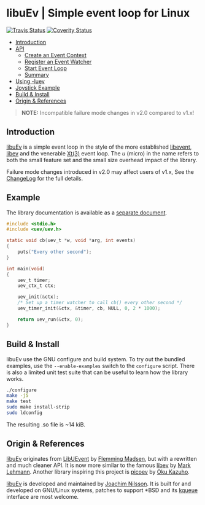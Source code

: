 libuEv | Simple event loop for Linux
====================================
[![Travis Status][]][Travis] [![Coverity Status][]][Coverity Scan]


* [Introduction](#introduction)
* [API](API.md#overview)
  * [Create an Event Context](API.md#create-an-event-context)
  * [Register an Event Watcher](API.md#register-an-event-watcher)
  * [Start Event Loop](API.md#start-event-loop)
  * [Summary](API.md#summary)
* [Using -luev](API.md#using--luev)
* [Joystick Example](API.md#joystick-example)
* [Build & Install](#build--install)
* [Origin & References](#origin--references)


> **NOTE:** Incompatible failure mode changes in v2.0 compared to v1.x!

Introduction
------------

[libuEv][] is a simple event loop in the style of the more established
[libevent][1], [libev][2] and the venerable [Xt(3)][3] event loop.  The
*u* (micro) in the name refers to both the small feature set and the
small size overhead impact of the library.

Failure mode changes introduced in v2.0 may affect users of v1.x, See
the [ChangeLog][] for the full details.


Example
-------

The library documentation is available as a [separate document](API.md).

```C
#include <stdio.h>
#include <uev/uev.h>

static void cb(uev_t *w, void *arg, int events)
{
	puts("Every other second");
}

int main(void)
{
	uev_t timer;
	uev_ctx_t ctx;

	uev_init(&ctx);
	/* Set up a timer watcher to call cb() every other second */
	uev_timer_init(&ctx, &timer, cb, NULL, 0, 2 * 1000);

	return uev_run(&ctx, 0);
}
```


Build & Install
---------------

libuEv use the GNU configure and build system.  To try out the bundled
examples, use the `--enable-examples` switch to the `configure` script.
There is also a limited unit test suite that can be useful to learn how
the library works.

```sh
./configure
make -j5
make test
sudo make install-strip
sudo ldconfig
```

The resulting .so file is ~14 kiB.


Origin & References
-------------------

[libuEv][] originates from [LibUEvent][8] by [Flemming Madsen][], but
with a rewritten and much cleaner API.  It is now more similar to the
famous [libev][2] by [Mark Lehmann][].  Another library inspiring this
project is [picoev][9] by [Oku Kazuho][].

[libuEv][] is developed and maintained by [Joachim Nilsson][].  It is
built for and developed on GNU/Linux systems, patches to support *BSD
and its [kqueue][] interface are most welcome.


[1]: http://libevent.org
[2]: http://software.schmorp.de/pkg/libev.html
[3]: http://unix.com/man-page/All/3x/XtDispatchEvent
[8]: http://code.google.com/p/libuevent/
[9]: https://github.com/kazuho/picoev
[ChangeLog]:       https://github.com/troglobit/libuev/blob/master/ChangeLog.md
[Travis]:          https://travis-ci.org/troglobit/libuev
[Travis Status]:   https://travis-ci.org/troglobit/libuev.png?branch=master
[Coverity Scan]:   https://scan.coverity.com/projects/3846
[Coverity Status]: https://scan.coverity.com/projects/3846/badge.svg
[LibuEv]:          https://github.com/troglobit/libuev
[kqueue]:          https://github.com/mheily/libkqueue
[Oku Kazuho]:      https://github.com/kazuho
[Mark Lehmann]:    http://software.schmorp.de
[Joachim Nilsson]: http://troglobit.com
[Flemming Madsen]: http://www.madsensoft.dk
[Dave Zarzycki, Apple]: http://www.youtube.com/watch?v=cD_s6Fjdri8
